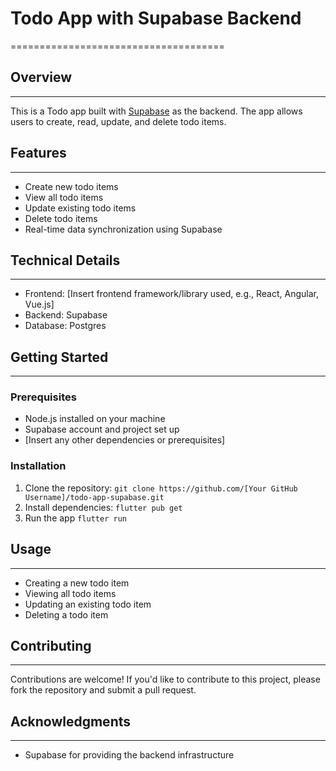 # Todo App with Supabase Backend

=====================================

## Overview

-----------

This is a Todo app built with [Supabase](https://supabase.io/) as the backend. The app allows users to create, read, update, and delete todo items.

## Features

------------

* Create new todo items
* View all todo items
* Update existing todo items
* Delete todo items
* Real-time data synchronization using Supabase

## Technical Details

--------------------

* Frontend: [Insert frontend framework/library used, e.g., React, Angular, Vue.js]
* Backend: Supabase
* Database: Postgres

## Getting Started

-------------------

### Prerequisites

* Node.js installed on your machine
* Supabase account and project set up
* [Insert any other dependencies or prerequisites]

### Installation

1. Clone the repository: `git clone https://github.com/[Your GitHub Username]/todo-app-supabase.git`
2. Install dependencies: `flutter pub get`
3. Run the app `flutter run`

## Usage

---------

* Creating a new todo item
* Viewing all todo items
* Updating an existing todo item
* Deleting a todo item

## Contributing

---------------

Contributions are welcome! If you'd like to contribute to this project, please fork the repository and submit a pull request.

## Acknowledgments

----------------

* Supabase for providing the backend infrastructure
